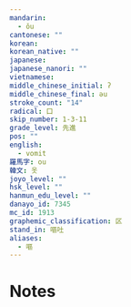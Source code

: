 ```yaml
---
mandarin:
  - ǒu
cantonese: ""
korean:
korean_native: ""
japanese:
japanese_nanori: ""
vietnamese:
middle_chinese_initial: ʔ
middle_chinese_final: əu
stroke_count: "14"
radical: 口
skip_number: 1-3-11
grade_level: 先進
pos: ""
english:
  - vomit
羅馬字: ou
韓文: 옷
joyo_level: ""
hsk_level: ""
hanmun_edu_level: ""
danayo_id: 7345
mc_id: 1913
graphemic_classification: 区
stand_in: 嘔吐
aliases:
  - 嘔
---
```


# Notes
